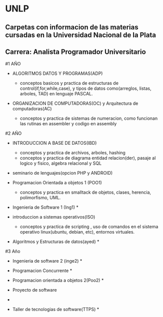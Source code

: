 # UNLP
## Carpetas con informacion de las materias cursadas en la Universidad Nacional de la Plata
## Carrera: Analista Programador Universitario

#1 AÑO 
 - ALGORITMOS DATOS Y PROGRAMAS(ADP)
      * conceptos basicos y practica de estructuras de control(if,for,while,case), y tipos de datos como(arreglos, listas, arboles, TAD) en lenguaje PASCAL.
     
 - ORGANIZACION DE COMPUTADORAS(OC) y Arquitectura de computadoras(AC)
     * conceptos y practica de sistemas de numeracion, como funcionan las rutinas en assembler y codigo en assembly 

#2 AÑO
 - INTRODUCCION A BASE DE DATOS(IBD)
     * conceptos y practica de archivos, arboles, hashing
     * conceptos y practica de diagrama entidad relacion(der), pasaje al logico y fisico, algebra relacional y SQL
 
 - seminario de lenguajes(opcion PHP y ANDROID)
 
 - Programacion Orientada a objetos 1 (POO1)
    * conceptos y practica en smalltack de objetos, clases, herencia, polimorfismo, UML. 
  
 - Ingenieria de Software 1 (Ing1)
   * 
  
 - introduccion a sistemas operativos(ISO)
   * conceptos y practica de scripting , uso de comandos en el sistema operativo linux(ubuntu, debian, etc), entornos virtuales. 

 - Algoritmos y Estructuras de datos(ayed)
    *
   
 #3 Año
   - Ingenieria de software 2 (inge2)
     * 
   
   - Programacion Concurrente
     *
   
   - Programacion orientada a objetos 2(Poo2)
    *
   
   - Proyecto de software
   *
   
   - Taller de tecnologias de software(TTPS)
    *





